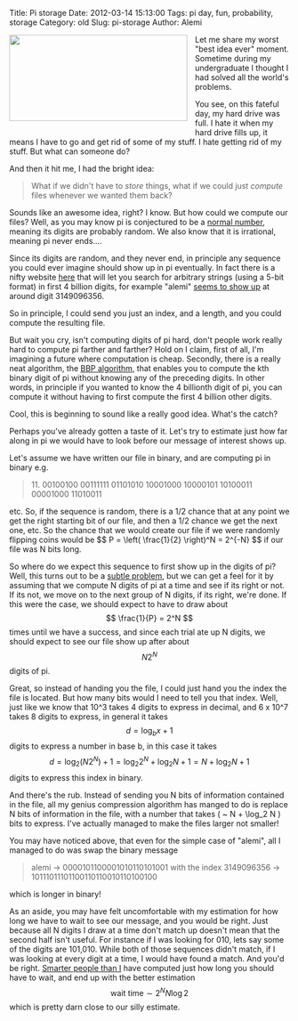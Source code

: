 Title: Pi storage
Date: 2012-03-14 15:13:00
Tags: pi day, fun, probability, storage
Category: old
Slug: pi-storage
Author: Alemi

<div class="separator" style="clear: both; text-align: center;"><a href="http://4.bp.blogspot.com/-4x2fD-exJns/T2DAEJqroqI/AAAAAAAAAbI/8_9quiDP4p0/s1600/floppies.jpg" imageanchor="1" style="clear: left; float: left; margin-bottom: 1em; margin-right: 1em;"><img border="0" height="155" src="http://4.bp.blogspot.com/-4x2fD-exJns/T2DAEJqroqI/AAAAAAAAAbI/8_9quiDP4p0/s320/floppies.jpg" width="320" /></a></div>Let me share my worst "best idea ever" moment.  Sometime during my undergraduate I thought I had solved all the world's problems.

You see, on this fateful day, my hard drive was full. I hate it when my hard drive fills up, it means I have to go and get rid of some of my stuff.  I hate getting rid of my stuff.  But what can someone do?

And then it hit me, I had the bright idea:
<blockquote class="tr_bq">What if we didn't have to <i>store</i> things, what if we could just <i>compute</i> files whenever we wanted them back?</blockquote>Sounds like an awesome idea, right?  I know.  But how could we compute our files?  Well, as you may know pi is conjectured to be a <a href="http://en.wikipedia.org/wiki/Normal_number">normal number</a>, meaning its digits are probably random.  We also know that it is irrational, meaning pi never ends....

<a name='more'></a>
Since its digits are random, and they never end, in principle any sequence you could ever imagine should show up in pi eventually.  In fact there is a nifty website <a href="http://pi.nersc.gov/">here</a> that will let you search for arbitrary strings (using a 5-bit format) in first 4 billion digits, for example "alemi" <a href="http://pi.nersc.gov/cgi-bin/pi.cgi?word=alemi&amp;format=char">seems to show up</a> at around digit 3149096356.

So in principle, I could send you just an index, and a length, and you could compute the resulting file.

But wait you cry, isn't computing digits of pi hard, don't people work really hard to compute pi farther and farther?  Hold on I claim, first of all, I'm imagining a future where computation is cheap.  Secondly, there is a really neat algorithm, the <a href="http://en.wikipedia.org/wiki/Bailey%E2%80%93Borwein%E2%80%93Plouffe_formula">BBP algorithm</a>, that enables you to compute the kth binary digit of pi without knowing any of the preceding digits.  In other words, in principle if you wanted to know the 4 billionth digit of pi, you can compute it without having to first compute the first 4 billion other digits.

Cool, this is beginning to sound like a really good idea.  What's the catch?

Perhaps you've already gotten a taste of it.  Let's try to estimate just how far along in pi we would have to look before our message of interest shows up. 

Let's assume we have written our file in binary, and are computing pi in binary e.g.

<blockquote>11.
00100100 00111111 01101010 10001000 10000101 10100011 00001000 11010011</blockquote>etc.  So, if the sequence is random, there is a 1/2 chance that at any point we get the right starting bit of our file, and then a 1/2 chance we get the next one, etc.  So the chance that we would create our file if we were randomly flipping coins would be
$$ P = \left( \frac{1}{2} \right)^N = 2^{-N} $$
if our file was N bits long.

So where do we expect this sequence to first show up in the digits of pi?  Well, this turns out to be a <a href="http://mathworld.wolfram.com/CoinTossing.html">subtle problem</a>, but we can get a feel for it by assuming that we compute N digits of pi at a time and see if its right or not.  If its not, we move on to the next group of N digits, if its right, we're done.  If this were the case, we should expect to have to draw about
$$ \frac{1}{P} = 2^N $$
times until we have a success, and since each trial ate up N digits, we should expect to see our file show up after about
$$ N 2^N $$
digits of pi.

Great, so instead of handing you the file, I could just hand you the index the file is located.  But how many bits would I need to tell you that index.  Well, just like we know that 10^3 takes 4 digits to express in decimal, and 6 x 10^7 takes 8 digits to express, in general it takes
$$ d = \log_b x + 1 $$
digits to express a number in base b, in this case it takes
$$ d = \log_2 ( N 2^N ) + 1= \log_2 2^N + \log_2 N + 1 = N + \log_2 N + 1 $$
digits to express this index in binary.

And there's the rub.  Instead of sending you N bits of information contained in the file, all my genius compression algorithm has manged to do is replace N bits of information in the file, with a number that takes \( ~ N + \log_2 N \) bits to express.  I've actually managed to make the files larger not smaller!

You may have noticed above, that even for the simple case of "alemi", all I managed to do was swap the binary message

<blockquote class="tr_bq">alemi -&gt; 0000101100001010110101001
with the index 3149096356 -&gt; 10111011101100110110010110100100</blockquote>which is longer in binary!

As an aside, you may have felt uncomfortable with my estimation for how long we have to wait to see our message, and you would be right.  Just because all N digits I draw at a time don't match up doesn't mean that the second half isn't useful.  For instance if I was looking for 010, lets say some of the digits are 101,010.  While both of those sequences didn't match, if I was looking at every digit at a time, I would have found a match.  And you'd be right.  <a href="http://www.cs.elte.hu/~mori/cikkek/Expectation.pdf">Smarter people than I</a> have computed just how long you should have to wait, and end up with the better estimation
$$ \text{wait time} \sim 2^N N \log 2 $$
which is pretty darn close to our silly estimate. 



